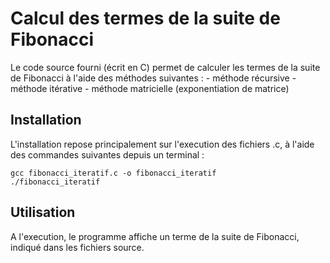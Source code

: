 # Calcul des termes de la suite de Fibonacci

Le code source fourni (écrit en C) permet de calculer les termes de la suite de Fibonacci à l'aide des méthodes suivantes :
	- méthode récursive
	- méthode itérative
	- méthode matricielle (exponentiation de matrice)

## Installation

L'installation repose principalement sur l'execution des fichiers .c, à l'aide des commandes suivantes depuis un terminal :

```shell
gcc fibonacci_iteratif.c -o fibonacci_iteratif
./fibonacci_iteratif
```

## Utilisation

A l'execution, le programme affiche un terme de la suite de Fibonacci, indiqué dans les fichiers source.
